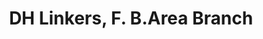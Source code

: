 ---
title: "DH Linkers, F. B.Area Branch"
url: /khrchy/dh-linkers-f-b-area-branch/
shop: Allgemein
---